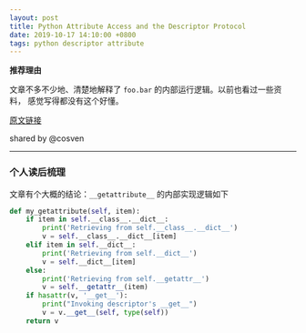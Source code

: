 ```yaml
---
layout: post
title: Python Attribute Access and the Descriptor Protocol
date: 2019-10-17 14:10:00 +0800
tags: python descriptor attribute
---
```


**推荐理由**

文章不多不少地、清楚地解释了 `foo.bar` 的内部运行逻辑。以前也看过一些资料，
感觉写得都没有这个好懂。
<!--more-->

[原文链接](https://amir.rachum.com/blog/2019/10/16/descriptors/)

shared by @cosven

------------

### 个人读后梳理

文章有个大概的结论：`__getattribute__` 的内部实现逻辑如下

```python
def my_getattribute(self, item):
    if item in self.__class__.__dict__:
        print('Retrieving from self.__class__.__dict__')
        v = self.__class__.__dict__[item]
    elif item in self.__dict__:
        print('Retrieving from self.__dict__')
        v = self.__dict__[item]
    else:
        print('Retrieving from self.__getattr__')
        v = self.__getattr__(item)
    if hasattr(v, '__get__'):
        print("Invoking descriptor's __get__")
        v = v.__get__(self, type(self))
    return v
```
